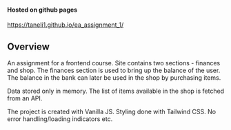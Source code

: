 #### Hosted on github pages

https://taneli1.github.io/ea_assignment_1/

## Overview

An assignment for a frontend course. Site contains two sections - finances and shop. The finances section is used to bring up the balance of the user. The balance in the bank can later be used in the shop by purchasing items.

Data stored only in memory. The list of items available in the shop is fetched from an API.

The project is created with Vanilla JS. Styling done with Tailwind CSS. No error handling/loading indicators etc.  